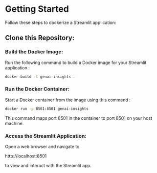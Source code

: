 # Getting Started
Follow these steps to dockerize a Streamlit application:

## Clone this Repository:

### Build the Docker Image:

Run the following command to build a Docker image for your Streamlit application : 
```bash
docker build -t genai-insights .
```
### Run the Docker Container:
Start a Docker container from the image using this command : 
```bash
docker run -p 8501:8501 genai-insights 
```
This command maps port 8501 in the container to port 8501 on your host machine.

### Access the Streamlit Application:
Open a web browser and navigate to 

http://localhost:8501 

to view and interact with the Streamlit app.
